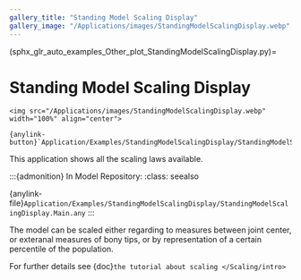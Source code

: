 ```yaml
---
gallery_title: "Standing Model Scaling Display"
gallery_image: "/Applications/images/StandingModelScalingDisplay.webp"
---
```


(sphx_glr_auto_examples_Other_plot_StandingModelScalingDisplay.py)=

# Standing Model Scaling Display


````{div} margin sd-text-center
<img src="/Applications/images/StandingModelScalingDisplay.webp" width="100%" align="center">

{anylink-button}`Application/Examples/StandingModelScalingDisplay/StandingModelScalingDisplay.Main.any`

````

This application shows all the scaling laws available.


:::{admonition} In Model Repository:
:class: seealso

{anylink-file}`Application/Examples/StandingModelScalingDisplay/StandingModelScalingDisplay.Main.any`
:::

The model can be scaled either regarding to measures between joint center,
or exteranal measures of bony tips, or by representation of a certain percentile of the population.

For further details see {doc}`the tutorial about scaling </Scaling/intro>`
